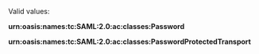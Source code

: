 Valid values: 

**urn:oasis:names:tc:SAML:2.0:ac:classes:Password**

**urn:oasis:names:tc:SAML:2.0:ac:classes:PasswordProtectedTransport**

